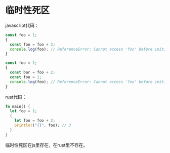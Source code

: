 # 临时性死区

javascript代码：

```javascript
const foo = 1;
{
  const foo = foo + 2;
  console.log(foo); // ReferenceError: Cannot access 'foo' before initialization
}
```

```javascript
const foo = 1;
{
  const bar = foo + 2;
  const foo = 1;
  console.log(foo); // ReferenceError: Cannot access 'foo' before initialization
}
```

rust代码：

```rust
fn main() {
  let foo = 1;
  {
    let foo = foo + 2;
    println!("{}", foo); // 3
  }
}
```

临时性死区在js里存在，在rust里不存在。

